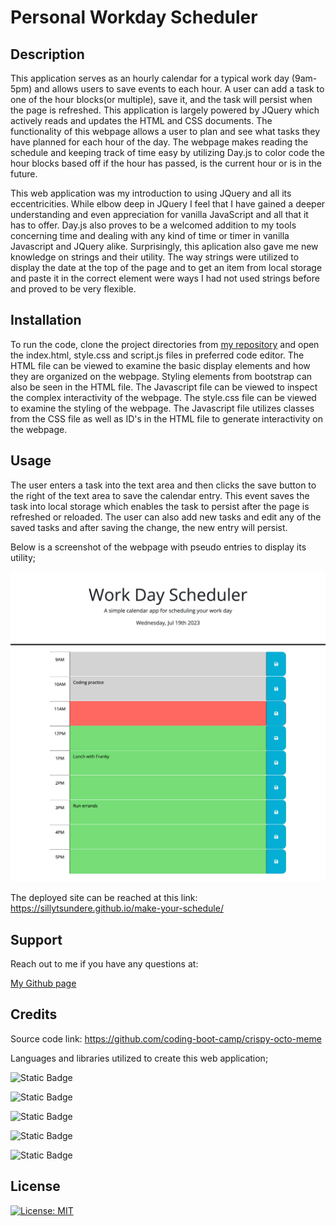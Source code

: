 # Personal Workday Scheduler

## Description

This application serves as an hourly calendar for a typical work day (9am-5pm) and allows users to save events to each hour. A user can add a task to one of the hour blocks(or multiple), save it, and the task will persist when the page is refreshed. This application is largely powered by JQuery which actively reads and updates the HTML and CSS documents. The functionality of this webpage allows a user to plan and see what tasks they have planned for each hour of the day. The webpage makes reading the schedule and keeping track of time easy by utilizing Day.js to color code the hour blocks based off if the hour has passed, is the current hour or is in the future.

This web application was my introduction to using JQuery and all its eccentricities. While elbow deep in JQuery I feel that I have gained a deeper understanding and even appreciation for vanilla JavaScript and all that it has to offer. Day.js also proves to be a welcomed addition to my tools concerning time and dealing with any kind of time or timer in vanilla Javascript and JQuery alike. Surprisingly, this aplication also gave me new knowledge on strings and their utility. The way strings were utilized to display the date at the top of the page and to get an item from local storage and paste it in the correct element were ways I had not used strings before and proved to be very flexible.

## Installation

To run the code, clone the project directories from [my repository](https://github.com/sillytsundere/make-your-schedule) and open the index.html, style.css and script.js files in preferred code editor. The HTML file can be viewed to examine the basic display elements and how they are organized on the webpage. Styling elements from bootstrap can also be seen in the  HTML file. The Javascript file can be viewed to inspect the complex interactivity of the webpage. The style.css file can be viewed to examine the styling of the webpage. The Javascript file utilizes classes from the CSS file as well as ID's in the HTML file to generate interactivity on the webpage.

## Usage

The user enters a task into the text area and then clicks the save button to the right of the text area to save the calendar entry. This event saves the task into local storage which enables the task to persist after the page is refreshed or reloaded. The user can also add new tasks and edit any of the saved tasks and after saving the change, the new entry will persist.

Below is a screenshot of the webpage with pseudo entries to display its utility;

![web application viewed at 11am with example schedule items](assets/images/schedule-web-app-screenshot.html.png)

The deployed site can be reached at this link: https://sillytsundere.github.io/make-your-schedule/

## Support

Reach out to me if you have any questions at:

[My Github page](https://github.com/sillytsundere)

## Credits

Source code link: https://github.com/coding-boot-camp/crispy-octo-meme

Languages and libraries utilized to create this web application;

![Static Badge](https://img.shields.io/badge/HTML5-E34F26?style=for-the-badge&logo=html5&logoColor=white)

![Static Badge](https://img.shields.io/badge/CSS3-1572B6?style=for-the-badge&logo=css3&logoColor=white)

![Static Badge](https://img.shields.io/badge/Bootstrap-563D7C?style=for-the-badge&logo=bootstrap&logoColor=white)

![Static Badge](https://img.shields.io/badge/JavaScript-323330?style=for-the-badge&logo=javascript&logoColor=F7DF1E)

![Static Badge](https://img.shields.io/badge/jQuery-0769AD?style=for-the-badge&logo=jquery&logoColor=white)

## License

[![License: MIT](https://img.shields.io/badge/License-MIT-yellow.svg)](https://opensource.org/licenses/MIT)